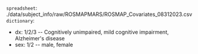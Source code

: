 `spreadsheet`:  ./data/subject_info/raw/ROSMAPMARS/ROSMAP_Covariates_08312023.csv
`dictionary`: 
- dx: 1/2/3 -- Cognitively unimpaired, mild cognitive impairment, Alzheimer's disease
- sex: 1/2 -- male, female